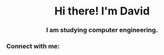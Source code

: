 <h1 align="center">Hi there! I'm David</h1>
<h3 align="center">I am studying computer engineering.</h3>

<h3 align="left">Connect with me:</h3>
<p align="left">
</p>
